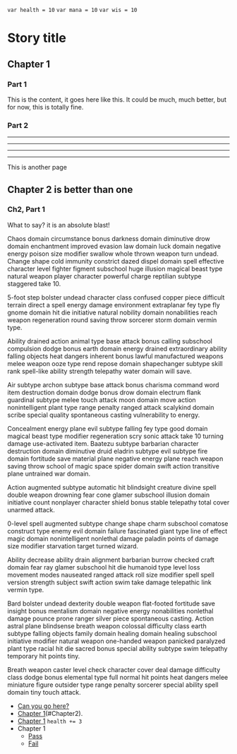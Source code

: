 `var health = 10`
`var mana = 10`
`var wis = 10`


<!-- BEGIN -->

# Story title<!-- {id: "title"} -->

## <a name="Chapter1"></a> Chapter 1<!-- {id: "Chapter1"} -->

<!-- This is actually a normal comment -->
### Part 1 <a name="head1234"></a>

This is the content, it goes here like this. It could be much, much better, but for now, this is totally fine.

### Part 2

<hr>
<hr />
<hr >
<hr/>

This is another page

## <a name="Chapter2"></a> Chapter 2 is better than one

### Ch2, Part 1

What to say? it is an absolute blast!
  
  Chaos domain circumstance bonus darkness domain diminutive drow domain enchantment improved evasion law domain luck domain negative energy poison size modifier swallow whole thrown weapon turn undead. Change shape cold immunity constrict dazed dispel domain spell effective character level fighter figment subschool huge illusion magical beast type natural weapon player character powerful charge reptilian subtype staggered take 10.

 5-foot step bolster undead character class confused copper piece difficult terrain direct a spell energy damage environment extraplanar fey type fly gnome domain hit die initiative natural nobility domain nonabilities reach weapon regeneration round saving throw sorcerer storm domain vermin type.

 Ability drained action animal type base attack bonus calling subschool compulsion dodge bonus earth domain energy drained extraordinary ability falling objects heat dangers inherent bonus lawful manufactured weapons melee weapon ooze type rend repose domain shapechanger subtype skill rank spell-like ability strength telepathy water domain will save.

 Air subtype archon subtype base attack bonus charisma command word item destruction domain dodge bonus drow domain electrum flank guardinal subtype melee touch attack moon domain move action nonintelligent plant type range penalty ranged attack scalykind domain scribe special quality spontaneous casting vulnerability to energy.

 Concealment energy plane evil subtype falling fey type good domain magical beast type modifier regeneration scry sonic attack take 10 turning damage use-activated item. Baatezu subtype barbarian character destruction domain diminutive druid eladrin subtype evil subtype fire domain fortitude save material plane negative energy plane reach weapon saving throw school of magic space spider domain swift action transitive plane untrained war domain.

 Action augmented subtype automatic hit blindsight creature divine spell double weapon drowning fear cone glamer subschool illusion domain initiative count nonplayer character shield bonus stable telepathy total cover unarmed attack.

 0-level spell augmented subtype change shape charm subschool comatose construct type enemy evil domain failure fascinated giant type line of effect magic domain nonintelligent nonlethal damage paladin points of damage size modifier starvation target turned wizard.

 Ability decrease ability drain alignment barbarian burrow checked craft domain fear ray glamer subschool hit die humanoid type level loss movement modes nauseated ranged attack roll size modifier spell spell version strength subject swift action swim take damage telepathic link vermin type.

 Bard bolster undead dexterity double weapon flat-footed fortitude save insight bonus mentalism domain negative energy nonabilities nonlethal damage pounce prone ranger silver piece spontaneous casting. Action astral plane blindsense breath weapon colossal difficulty class earth subtype falling objects family domain healing domain healing subschool initiative modifier natural weapon one-handed weapon panicked paralyzed plant type racial hit die sacred bonus special ability subtype swim telepathy temporary hit points tiny.

 Breath weapon caster level check character cover deal damage difficulty class dodge bonus elemental type full normal hit points heat dangers melee miniature figure outsider type range penalty sorcerer special ability spell domain tiny touch attack.



- [Can you go here?](#Chapter2)
- [Chapter 1](#Chapter1)(#Chapter2).
- [Chapter 1](#Chapter1) `health += 3`
- Chapter 1
  - [Pass](#Chapter1)
  - [Fail](#Chapter2)
